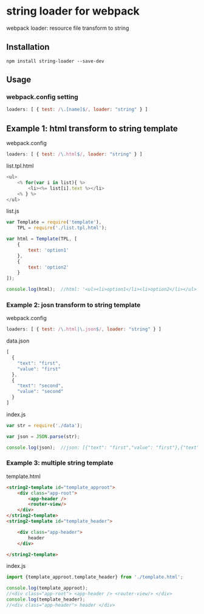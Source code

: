 # string loader for webpack

webpack loader: resource file transform to string

## Installation

`npm install string-loader --save-dev`

## Usage

### webpack.config setting
``` javascript
loaders: [ { test: /\.[name]$/, loader: "string" } ]
```

## Example 1: html transform to string template

 webpack.config
``` javascript
loaders: [ { test: /\.html$/, loader: "string" } ]
```

list.tpl.html
``` javascript
<ul>
    <% for(var i in list){ %>
        <li><%= list[i].text %></li>
    <% } %>
</ul>
```
list.js
``` javascript
var Template = require('template'),
    TPL = require('./list.tpl.html');

var html = Template(TPL, [
    {
        text: 'option1'
    },
    {
        text: 'option2'
    }
]);

console.log(html);  //html: '<ul><li>option1</li><li>option2</li></ul>'
```

### Example 2: josn transform to string template

webpack.config
``` javascript
loaders: [ { test: /\.html|\.json$/, loader: "string" } ]
```

data.json
``` javascript
[
  {
    "text": "first",
    "value": "first"
  },
  {
    "text": "second",
    "value": "second"
  }
]
```

index.js
``` javascript
var str = require('./data');

var json = JSON.parse(str);

console.log(json);  //json: [{"text": "first","value": "first"},{"text": "second","value": "second"}]
```



### Example 3: multiple string template

template.html
``` html
<string2-template id="template_approot">
    <div class="app-root">
        <app-header />
        <router-view/>
    </div>
</string2-template>
<string2-template id="template_header">

    <div class="app-header">
        header
    </div>

</string2-template>
```

index.js
``` javascript
import {template_approot,template_header} from './template.html';

console.log(template_approot);
//<div class="app-root"> <app-header /> <router-view/> </div>
console.log(template_header);
//<div class="app-header"> header </div>
```
